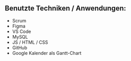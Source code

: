 ## Benutzte Techniken / Anwendungen:

- Scrum
- Figma
- VS Code
- MySQL
- JS / HTML / CSS
- GitHub
- Google Kalender als Gantt-Chart